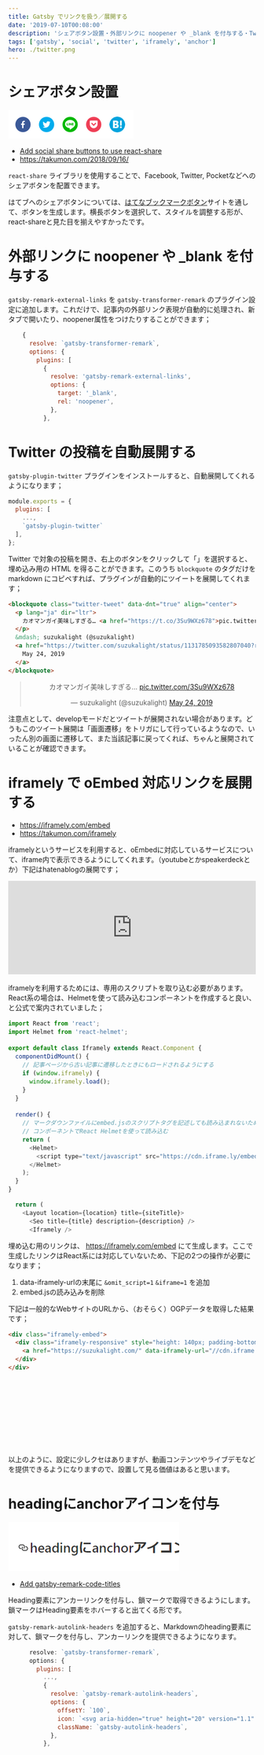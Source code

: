 ```yaml
---
title: Gatsby でリンクを扱う／展開する
date: '2019-07-10T00:08:00'
description: 'シェアボタン設置・外部リンクに noopener や _blank を付与する・Twitter の投稿を自動展開する・iframely で oEmbed 対応リンクを展開する・headingにanchorアイコンを付与'
tags: ['gatsby', 'social', 'twitter', 'iframely', 'anchor']
hero: ./twitter.png
---
```


# シェアボタン設置

![](share-buttons.png)

- [Add social share buttons to use react-share](https://github.com/suzukalight/suzukalight.github.io/commit/abc303d0d7390174717d1ec86a2cbd47be5f9f26)
- https://takumon.com/2018/09/16/

`react-share` ライブラリを使用することで、Facebook, Twitter, Pocketなどへのシェアボタンを配置できます。

はてブへのシェアボタンについては、[はてなブックマークボタン](https://b.hatena.ne.jp/guide/bbutton)サイトを通して、ボタンを生成します。横長ボタンを選択して、スタイルを調整する形が、react-shareと見た目を揃えやすかったです。

# 外部リンクに noopener や _blank を付与する

`gatsby-remark-external-links` を `gatsby-transformer-remark` のプラグイン設定に追加します。これだけで、記事内の外部リンク表現が自動的に処理され、新タブで開いたり、noopener属性をつけたりすることができます；

```javascript{6-10}:title=gatsby-config.js
    {
      resolve: `gatsby-transformer-remark`,
      options: {
        plugins: [
          {
            resolve: 'gatsby-remark-external-links',
            options: {
              target: '_blank',
              rel: 'noopener',
            },
          },
```

# Twitter の投稿を自動展開する

`gatsby-plugin-twitter` プラグインをインストールすると、自動展開してくれるようになります；

```javascript{4}:title=gatsby-config.js
module.exports = {
  plugins: [
    ...,
    `gatsby-plugin-twitter`
  ],
};
```

Twitter で対象の投稿を開き、右上のボタンをクリックして「」を選択すると、埋め込み用の HTML を得ることができます。このうち `blockquote` のタグだけを markdown にコピペすれば、プラグインが自動的にツイートを展開してくれます；

```html
<blockquote class="twitter-tweet" data-dnt="true" align="center">
  <p lang="ja" dir="ltr">
    カオマンガイ美味しすぎる… <a href="https://t.co/3Su9WXz678">pic.twitter.com/3Su9WXz678</a>
  </p>
  &mdash; suzukalight (@suzukalight)
  <a href="https://twitter.com/suzukalight/status/1131785093582807040?ref_src=twsrc%5Etfw">
    May 24, 2019
  </a>
</blockquote>
```

<blockquote class="twitter-tweet" data-dnt="true" align="center"><p lang="ja" dir="ltr">カオマンガイ美味しすぎる… <a href="https://t.co/3Su9WXz678">pic.twitter.com/3Su9WXz678</a></p>&mdash; suzukalight (@suzukalight) <a href="https://twitter.com/suzukalight/status/1131785093582807040?ref_src=twsrc%5Etfw">May 24, 2019</a></blockquote>

注意点として、developモードだとツイートが展開されない場合があります。どうもこのツイート展開は「画面遷移」をトリガにして行っているようなので、いったん別の画面に遷移して、また当該記事に戻ってくれば、ちゃんと展開されていることが確認できます。

# iframely で oEmbed 対応リンクを展開する

- https://iframely.com/embed
- https://takumon.com/iframely

iframelyというサービスを利用すると、oEmbedに対応しているサービスについて、iframe内で表示できるようにしてくれます。（youtubeとかspeakerdeckとか）下記はhatenablogの展開です；

<iframe src="https://hatenablog-parts.com/embed?url=https%3A%2F%2Fdevelopers.relationsgroup.co.jp%2Fentry%2F2018%2F12%2F18%2F120000" style="border: 0; width: 100%; height: 190px;" allowfullscreen scrolling="no" allow="encrypted-media"></iframe>

iframelyを利用するためには、専用のスクリプトを取り込む必要があります。React系の場合は、Helmetを使って読み込むコンポーネントを作成すると良い、と公式で案内されていました；

```javascript:title=components/atoms/Iframely/index.js
import React from 'react';
import Helmet from 'react-helmet';

export default class Iframely extends React.Component {
  componentDidMount() {
    // 記事ページから古い記事に遷移したときにもロードされるようにする
    if (window.iframely) {
      window.iframely.load();
    }
  }

  render() {
    // マークダウンファイルにembed.jsのスクリプトタグを記述しても読み込まれないため
    // コンポーネントでReact Helmetを使って読み込む
    return (
      <Helmet>
        <script type="text/javascript" src="https://cdn.iframe.ly/embed.js" charset="utf-8" />
      </Helmet>
    );
  }
}
```

```javascript{4}:title=BlogPost.js
  return (
    <Layout location={location} title={siteTitle}>
      <Seo title={title} description={description} />
      <Iframely />
```

埋め込む用のリンクは、 https://iframely.com/embed にて生成します。ここで生成したリンクはReact系には対応していないため、下記の2つの操作が必要になります；

1. data-iframely-urlの末尾に `&omit_script=1` `&iframe=1` を追加
2. embed.jsの読み込みを削除

下記は一般的なWebサイトのURLから、（おそらく）OGPデータを取得した結果です；

```html
<div class="iframely-embed">
  <div class="iframely-responsive" style="height: 140px; padding-bottom: 0;">
    <a href="https://suzukalight.com/" data-iframely-url="//cdn.iframe.ly/NmXUI7w?omit_script=1&iframe=1"></a>
  </div>
</div>
```

<div class="iframely-embed"><div class="iframely-responsive" style="height: 140px; padding-bottom: 0;"><a href="https://suzukalight.com/" data-iframely-url="//cdn.iframe.ly/NmXUI7w?omit_script=1&iframe=1"></a></div></div>

以上のように、設定に少しクセはありますが、動画コンテンツやライブデモなどを提供できるようになりますので、設置して見る価値はあると思います。

# headingにanchorアイコンを付与

![](heading-anchor.png)

- [Add gatsby-remark-code-titles](https://github.com/suzukalight/suzukalight.github.io/commit/410289641fb4da6aa9f5e107f2b8b243a6154f16)

Heading要素にアンカーリンクを付与し、鎖マークで取得できるようにします。鎖マークはHeading要素をホバーすると出てくる形です。

`gatsby-remark-autolink-headers` を追加すると、Markdownのheading要素に対して、鎖マークを付与し、アンカーリンクを提供できるようになります。


```javascript{6-11}:title=gatsby-config.js
      resolve: `gatsby-transformer-remark`,
      options: {
        plugins: [
          ...,
          {
            resolve: `gatsby-remark-autolink-headers`,
            options: {
              offsetY: `100`,
              icon: `<svg aria-hidden="true" height="20" version="1.1" viewBox="0 0 16 16" width="20"><path fill-rule="evenodd" d="M4 9h1v1H4c-1.5 0-3-1.69-3-3.5S2.55 3 4 3h4c1.45 0 3 1.69 3 3.5 0 1.41-.91 2.72-2 3.25V8.59c.58-.45 1-1.27 1-2.09C10 5.22 8.98 4 8 4H4c-.98 0-2 1.22-2 2.5S3 9 4 9zm9-3h-1v1h1c1 0 2 1.22 2 2.5S13.98 12 13 12H9c-.98 0-2-1.22-2-2.5 0-.83.42-1.64 1-2.09V6.25c-1.09.53-2 1.84-2 3.25C6 11.31 7.55 13 9 13h4c1.45 0 3-1.69 3-3.5S14.5 6 13 6z"></path></svg>`,
              className: `gatsby-autolink-headers`,
            },
          },
```
